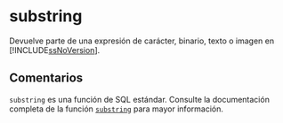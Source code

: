 ﻿---
SidebarGroup: "index-text-functions"
Autogenerated: true
---

# substring

Devuelve parte de una expresión de carácter, binario, texto o imagen en [!INCLUDE[ssNoVersion](../../includes/ssnoversion-md.md)].

## Comentarios 

`substring` es una función de SQL estándar. Consulte la documentación completa de la función [`substring`](https://learn.microsoft.com/es-es/sql/t-sql/functions/substring-transact-sql) para mayor información.
